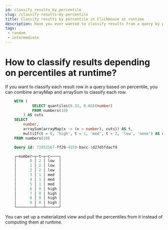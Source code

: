 ```yaml
---
id: classify_results_by_percentile
slug: /classify-results-by-percentile
title: Classify results by percentile in ClickHouse at runtime
description: Have you ever wanted to classify results from a query by percentile? Here's how to do it at runtime in ClickHouse.
tags: 
 - random
 - intermediate
---
```


# How to classify results depending on percentiles at runtime?

If you want to classify each result row in a query based on percentile, you can combine arrayMap and arraySum to classify each row.

``` SQL
    WITH (
            SELECT quantiles(0.33, 0.66)(number)
            FROM numbers(10)
        ) AS cuts
    SELECT
        number,
        arraySum(arrayMap(x -> (x > number), cuts)) AS t,
        multiIf(t = 0, 'high', t = 1, 'med', t = 2, 'low', 'none') AS c
    FROM numbers(10)

    Query id: 71952567-ff29-4559-bacc-1d27d5fdacf9

    ┌─number─┬─t─┬─c────┐
    │      0 │ 2 │ low  │
    │      1 │ 2 │ low  │
    │      2 │ 2 │ low  │
    │      3 │ 1 │ med  │
    │      4 │ 1 │ med  │
    │      5 │ 1 │ med  │
    │      6 │ 0 │ high │
    │      7 │ 0 │ high │
    │      8 │ 0 │ high │
    │      9 │ 0 │ high │
    └────────┴───┴──────┘
```

You can set up a materialized view and pull the percentiles from it instead of computing them at runtime.
